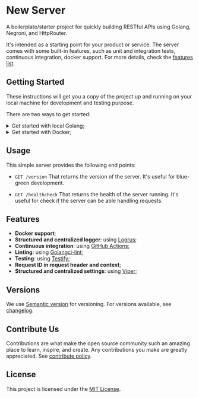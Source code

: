 # New Server

A boilerplate/starter project for quickly building RESTful APIs using Golang, Negroni, and HttpRouter.

It's intended as a starting point for your product or service. The server comes with some built-in features, such as unit and integration tests, continuous integration, docker support. For more details, check the [features list](#features).

## Getting Started

These instructions will get you a copy of the project up and running on your local machine for development and testing purpose.

There are two ways to get started:

<details>
<summary>Get started with local Golang;</summary>

### Prerequisites

- [Golang](https://golang.org/) - Go is an open source programming language that makes it easy to build simple, reliable, and efficient software. You need the version 1.17.

### Installation

1. Clone this repository;

2. Run the following commands:

```Makefile
cd new-server
make setup
make run
```

3. Open <http://localhost:3000/healthcheck> with your browser to see the result.

### Running tests

1. Run the server
```Makefile
make run
```

2. In another terminal, run the tests:

```Makefile
make test
```

</details>

<details>
<summary>Get started with Docker;</summary>

### Prerequisites

- [Docker](https://www.docker.com/) - is an open platform for developing, shipping, and running applications. Docker enables you to separate your applications from your infrastructure so you can deliver software quickly.

### Installation

1. Clone this repository;

2. Run the following commands:

```Makefile
cd new-server
make docker-build
make docker-run
```

3. Open <http://localhost:3000/healthcheck> with your browser to see the result.

4. For kill container's Docker, run the following command:

```Makefile
make docker-kill
```

</details>

## Usage

This simple server provides the following end points:

- `GET /version`
 That returns the version of the server. It's useful for blue-green development.

- `GET /healthcheck`
 That returns the health of the server running. It's useful for check if the server can be able handling requests.

## Features

- **Docker support**;
- **Structured and centralized logger**: using [Logrus](https://github.com/sirupsen/logrus);
- **Continuous integration**: using [GitHub Actions](https://github.com/features/actions);
- **Linting**: using [Golangci-lint](https://github.com/golangci/golangci-lint);
- **Testing**: using [Testify](https://github.com/stretchr/testify);
- **Request ID in request header and context**;
- **Structured and centralized settings**: using [Viper](https://github.com/spf13/viper);

## Versions

We use [Semantic version](http://semver.org) for versioning. For versions available, see [changelog](Changelog.md).

## Contribute Us

Contributions are what make the open source community such an amazing place to learn, inspire, and create.
Any contributions you make are greatly appreciated. See [contribute policy](Contribute.md).

## License

This project is licensed under the [MIT License](LICENSE).
